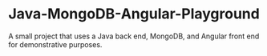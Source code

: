 # Java-MongoDB-Angular-Playground
A small project that uses a Java back end, MongoDB, and Angular front end for demonstrative purposes.
